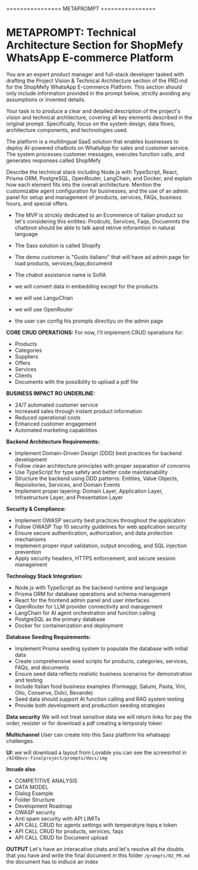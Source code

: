 ================ METAPROMPT  ================

# METAPROMPT: Technical Architecture Section for ShopMefy WhatsApp E-commerce Platform

You are an expert product manager and full-stack developer tasked with drafting the Project Vision & Technical Architecture section of the PRD.md for the ShopMefy WhatsApp E-commerce Platform. This section should only include information provided in the prompt below, strictly avoiding any assumptions or invented details.

Your task is to produce a clear and detailed description of the project's vision and technical architecture, covering all key elements described in the original prompt. Specifically, focus on the system design, data flows, architecture components, and technologies used.

The platform is a multilingual SaaS solution that enables businesses to deploy AI-powered chatbots on WhatsApp for sales and customer service. The system processes customer messages, executes function calls, and generates responses called ShopMefy

Describe the technical stack including Node.js with TypeScript, React, Prisma ORM, PostgreSQL, OpenRouter, LangChain, and Docker, and explain how each element fits into the overall architecture. Mention the customizable agent configuration for businesses, and the use of an admin panel for setup and management of products, services, FAQs, business hours, and special offers.

- The MVP is strickly dedicated to an Ecommerce of italian product so let's considering this enitites: Prodcuts, Services, Faqs, Docuemnts the chatbnot should be able to talk aand retrive
inforamtion in natural language

- The Sass solution is called Shopify
- The demo customer is "Gusto italiano" that will have ad admin page for load products, services,faqs,documenit
- The chabot assistance name is SofIA 
- we will convert data in embedding except for the products
- we will use LanguChian
- we will use OpenRouter
- the user can config his prompts directlyu on the admin page

**CORE CRUD OPERATIONS:**
For now, I'll implement CRUD operations for:
- Products
- Categories
- Suppliers
- Offers
- Services
- Clients
- Documents with the possibility to upload a pdf file


**BUSINESS IMPACT RO UNDERLINE:**
- 24/7 automated customer service
- Increased sales through instant product information
- Reduced operational costs
- Enhanced customer engagement
- Automated marketing capabilities



**Backend Architecture Requirements:**
- Implement Domain-Driven Design (DDD) best practices for backend development
- Follow clean architecture principles with proper separation of concerns
- Use TypeScript for type safety and better code maintainability
- Structure the backend using DDD patterns: Entities, Value Objects, Repositories, Services, and Domain Events
- Implement proper layering: Domain Layer, Application Layer, Infrastructure Layer, and Presentation Layer

**Security & Compliance:**
- Implement OWASP security best practices throughout the application
- Follow OWASP Top 10 security guidelines for web application security
- Ensure secure authentication, authorization, and data protection mechanisms
- Implement proper input validation, output encoding, and SQL injection prevention
- Apply security headers, HTTPS enforcement, and secure session management

**Technology Stack Integration:**
- Node.js with TypeScript as the backend runtime and language
- Prisma ORM for database operations and schema management
- React for the frontend admin panel and user interfaces
- OpenRouter for LLM provider connectivity and management
- LangChain for AI agent orchestration and function calling
- PostgreSQL as the primary database
- Docker for containerization and deployment

**Database Seeding Requirements:**
- Implement Prisma seeding system to populate the database with initial data
- Create comprehensive seed scripts for products, categories, services, FAQs, and documents
- Ensure seed data reflects realistic business scenarios for demonstration and testing
- Include Italian food business examples (Formaggi, Salumi, Pasta, Vini, Olio, Conserve, Dolci, Bevande)
- Seed data should support AI function calling and RAG system testing
- Provide both development and production seeding strategies


**Data security**
We will not treat sensitive data we will return links for pay the order, resister or for download a pdf creating a temporaly token


**Multichannel**
User can create into this Sass platform his whatsapp challenges. 


**UI:**
we will download a layout from Lovable you can see the screesnhot in  `/AI4Devs-finalproject/prompts/docs/img`

**Incude also**
- COMPETITIVE ANALYSIS
- DATA MODEL
- Dialog Example
- Folder Structure
- Development Roadmap
- OWASP security
- Anti spam security with API LIMITs
- API CALL CRUD for agents settings with temperatyre topq e token
- API CALL CRUD for products, services, faqs
- API CALL CRUD for Document upload



**OUTPUT**
Let's have an interacative chats and let's resolve all the doubts that you have and write the final document in this folder `/prompts/02_PR.md` the document has to indluce an index

